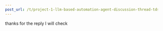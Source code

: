 ```yaml
---
post_url: /t/project-1-llm-based-automation-agent-discussion-thread-tds-jan-2025/164277/134
---
```

thanks for the reply I will check